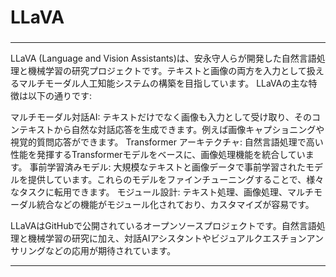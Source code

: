 ###
# LLaVA
###

---

LLaVA (Language and Vision Assistants)は、安永守人らが開発した自然言語処理と機械学習の研究プロジェクトです。テキストと画像の両方を入力として扱えるマルチモーダル人工知能システムの構築を目指しています。
LLaVAの主な特徴は以下の通りです:

マルチモーダル対話AI: テキストだけでなく画像も入力として受け取り、そのコンテキストから自然な対話応答を生成できます。例えば画像キャプショニングや視覚的質問応答ができます。
Transformer アーキテクチャ: 自然言語処理で高い性能を発揮するTransformerモデルをベースに、画像処理機能を統合しています。
事前学習済みモデル: 大規模なテキストと画像データで事前学習されたモデルを提供しています。これらのモデルをファインチューニングすることで、様々なタスクに転用できます。
モジュール設計: テキスト処理、画像処理、マルチモーダル統合などの機能がモジュール化されており、カスタマイズが容易です。

LLaVAはGitHubで公開されているオープンソースプロジェクトです。自然言語処理と機械学習の研究に加え、対話AIアシスタントやビジュアルクエスチョンアンサリングなどの応用が期待されています。

---

